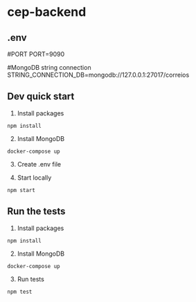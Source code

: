 # cep-backend

## .env

#PORT
PORT=9090

#MongoDB string connection
STRING_CONNECTION_DB=mongodb://127.0.0.1:27017/correios

## Dev quick start ##

1. Install packages
````
npm install
````

2. Install MongoDB
````
docker-compose up
````

3. Create .env file

4. Start locally
````
npm start
````

## Run the tests ##

1. Install packages
````
npm install
````

2. Install MongoDB
````
docker-compose up
````

3. Run tests
````
npm test
````